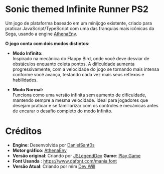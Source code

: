# **Sonic themed Infinite Runner PS2**
Um jogo de plataforma baseado em um minijogo existente, criado para praticar JavaScript/TypeScript com uma das franquias mais icônicas da Sega, usando a engine [AthenaEnv](https://github.com/DanielSant0s/AthenaEnv).

**O jogo conta com dois modos distintos:**
- **Modo Infinito:**  
Inspirado na mecânica do Flappy Bird, onde você deve desviar de obstáculos enquanto coleta pontos. A dificuldade aumenta progressivamente, com a velocidade do jogo se tornando mais intensa conforme você avança, testando cada vez mais seus reflexos e habilidades.

- **Modo Normal:**  
Funciona como uma versão infinita sem aumento de dificuldade, mantendo sempre a mesma velocidade. Ideal para jogadores que desejam praticar e se familiarizar com os controles e mecânicas antes de encarar o desafio completo do modo Infinito.

# **Créditos**
- **Engine**: Desenvolvida por [DanielSant0s](https://github.com/DanielSant0s)
- **Motor gráfico**: [AthenaEnv](https://github.com/DanielSant0s/AthenaEnv)
- **Versão original**: Criando por [JSLegendDev](https://github.com/JSLegendDev) **Game**: [Play Game](https://jslegend.itch.io/sonic-ring-run)
- **Font Usanda** : https://www.dafont.com/mania.font
- **Versão Atual**: Criando por mim [Dev Will](https://github.com/DevWill-hub)
